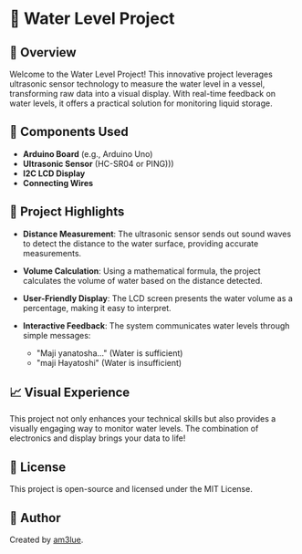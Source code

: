 # 🌊 Water Level Project

## 🌟 Overview

Welcome to the Water Level Project! This innovative project leverages ultrasonic sensor technology to measure the water level in a vessel, transforming raw data into a visual display. With real-time feedback on water levels, it offers a practical solution for monitoring liquid storage.

## 🔧 Components Used

- **Arduino Board** (e.g., Arduino Uno)
- **Ultrasonic Sensor** (HC-SR04 or PING)))
- **I2C LCD Display**
- **Connecting Wires**

## 🌈 Project Highlights

- **Distance Measurement**: The ultrasonic sensor sends out sound waves to detect the distance to the water surface, providing accurate measurements.
  
- **Volume Calculation**: Using a mathematical formula, the project calculates the volume of water based on the distance detected. 

- **User-Friendly Display**: The LCD screen presents the water volume as a percentage, making it easy to interpret.

- **Interactive Feedback**: The system communicates water levels through simple messages:
  - "Maji yanatosha..." (Water is sufficient)
  - "maji Hayatoshi" (Water is insufficient)

## 📈 Visual Experience

This project not only enhances your technical skills but also provides a visually engaging way to monitor water levels. The combination of electronics and display brings your data to life!

## 📜 License

This project is open-source and licensed under the MIT License.

## 👤 Author

Created by [am3lue](https://github.com/am3lue).
